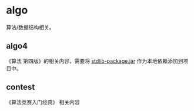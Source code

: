 # algo

算法/数据结构相关。

## algo4

《算法 第四版》的相关内容，需要将 [stdlib-package.jar](https://introcs.cs.princeton.edu/java/stdlib/) 作为本地依赖添加到项目中。

## contest

《算法竞赛入门经典》 相关内容